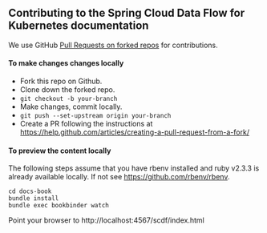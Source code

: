 ## Contributing to the Spring Cloud Data Flow for Kubernetes documentation

We use GitHub [Pull Requests on forked repos](https://help.github.com/articles/creating-a-pull-request-from-a-fork/) for contributions.

#### To make changes changes locally

- Fork this repo on Github.
- Clone down the forked repo.
- `git checkout -b your-branch`
- Make changes, commit locally.
- `git push --set-upstream origin your-branch`
- Create a PR following the instructions at https://help.github.com/articles/creating-a-pull-request-from-a-fork/

#### To preview the content locally

The following steps assume that you have rbenv installed and ruby v2.3.3 is already available locally. If not see https://github.com/rbenv/rbenv.

```
cd docs-book
bundle install
bundle exec bookbinder watch
```

Point your browser to http://localhost:4567/scdf/index.html
